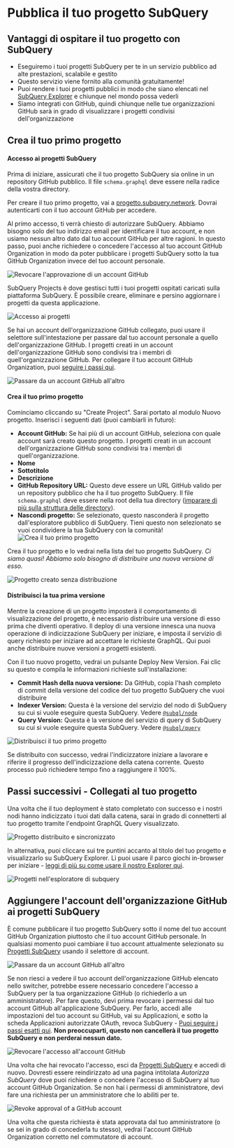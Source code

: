 # Pubblica il tuo progetto SubQuery

## Vantaggi di ospitare il tuo progetto con SubQuery
- Eseguiremo i tuoi progetti SubQuery per te in un servizio pubblico ad alte prestazioni, scalabile e gestito
- Questo servizio viene fornito alla comunità gratuitamente!
- Puoi rendere i tuoi progetti pubblici in modo che siano elencati nel [SubQuery Explorer](https://explorer.subquery.network) e chiunque nel mondo possa vederli
- Siamo integrati con GitHub, quindi chiunque nelle tue organizzazioni GitHub sarà in grado di visualizzare i progetti condivisi dell'organizzazione

## Crea il tuo primo progetto

#### Accesso ai progetti SubQuery

Prima di iniziare, assicurati che il tuo progetto SubQuery sia online in un repository GitHub pubblico. Il file `schema.graphql` deve essere nella radice della vostra directory.

Per creare il tuo primo progetto, vai a [progetto.subquery.network](https://project.subquery.network). Dovrai autenticarti con il tuo account GitHub per accedere.

Al primo accesso, ti verrà chiesto di autorizzare SubQuery. Abbiamo bisogno solo del tuo indirizzo email per identificare il tuo account, e non usiamo nessun altro dato dal tuo account GitHub per altre ragioni. In questo passo, puoi anche richiedere o concedere l'accesso al tuo account GitHub Organization in modo da poter pubblicare i progetti SubQuery sotto la tua GitHub Organization invece del tuo account personale.

![Revocare l'approvazione di un account GitHub](/assets/img/project_auth_request.png)

SubQuery Projects è dove gestisci tutti i tuoi progetti ospitati caricati sulla piattaforma SubQuery. È possibile creare, eliminare e persino aggiornare i progetti da questa applicazione.

![Accesso ai progetti](/assets/img/projects-dashboard.png)

Se hai un account dell'organizzazione GitHub collegato, puoi usare il selettore sull'intestazione per passare dal tuo account personale a quello dell'organizzazione GitHub. I progetti creati in un account dell'organizzazione GitHub sono condivisi tra i membri di quell'organizzazione GitHub. Per collegare il tuo account GitHub Organization, puoi [seguire i passi qui](#add-github-organization-account-to-subquery-projects).

![Passare da un account GitHub all'altro](/assets/img/projects-account-switcher.png)

#### Crea il tuo primo progetto

Cominciamo cliccando su "Create Project". Sarai portato al modulo Nuovo progetto. Inserisci i seguenti dati (puoi cambiarli in futuro):
- **Account GitHub:** Se hai più di un account GitHub, seleziona con quale account sarà creato questo progetto. I progetti creati in un account dell'organizzazione GitHub sono condivisi tra i membri di quell'organizzazione.
- **Nome**
- **Sottotitolo**
- **Descrizione**
- **GitHub Repository URL:** Questo deve essere un URL GitHub valido per un repository pubblico che ha il tuo progetto SubQuery. Il file `schema.graphql` deve essere nella root della tua directory ([imparare di più sulla struttura delle directory](../create/introduction.md#directory-structure)).
- **Nascondi progetto:** Se selezionato, questo nasconderà il progetto dall'esploratore pubblico di SubQuery. Tieni questo non selezionato se vuoi condividere la tua SubQuery con la comunità! ![Crea il tuo primo progetto](/assets/img/projects-create.png)

Crea il tuo progetto e lo vedrai nella lista del tuo progetto SubQuery. *Ci siamo quasi! Abbiamo solo bisogno di distribuire una nuova versione di esso.*

![Progetto creato senza distribuzione](/assets/img/projects-no-deployment.png)

#### Distribuisci la tua prima versione

Mentre la creazione di un progetto imposterà il comportamento di visualizzazione del progetto, è necessario distribuire una versione di esso prima che diventi operativo. Il deploy di una versione innesca una nuova operazione di indicizzazione SubQuery per iniziare, e imposta il servizio di query richiesto per iniziare ad accettare le richieste GraphQL. Qui puoi anche distribuire nuove versioni a progetti esistenti.

Con il tuo nuovo progetto, vedrai un pulsante Deploy New Version. Fai clic su questo e compila le informazioni richieste sull'installazione:
- **Commit Hash della nuova versione:** Da GitHub, copia l'hash completo di commit della versione del codice del tuo progetto SubQuery che vuoi distribuire
- **Indexer Version:** Questa è la versione del servizio del nodo di SubQuery su cui si vuole eseguire questa SubQuery. Vedere [`@subql/node`](https://www.npmjs.com/package/@subql/node)
- **Query Version:** Questa è la versione del servizio di query di SubQuery su cui si vuole eseguire questa SubQuery. Vedere [`@subql/query`](https://www.npmjs.com/package/@subql/query)

![Distribuisci il tuo primo progetto](https://static.subquery.network/media/projects/projects-first-deployment.png)

Se distribuito con successo, vedrai l'indicizzatore iniziare a lavorare e riferire il progresso dell'indicizzazione della catena corrente. Questo processo può richiedere tempo fino a raggiungere il 100%.

## Passi successivi - Collegati al tuo progetto
Una volta che il tuo deployment è stato completato con successo e i nostri nodi hanno indicizzato i tuoi dati dalla catena, sarai in grado di connetterti al tuo progetto tramite l'endpoint GraphQL Query visualizzato.

![Progetto distribuito e sincronizzato](/assets/img/projects-deploy-sync.png)

In alternativa, puoi cliccare sui tre puntini accanto al titolo del tuo progetto e visualizzarlo su SubQuery Explorer. Lì puoi usare il parco giochi in-browser per iniziare - [leggi di più su come usare il nostro Explorer qui](../query/query.md).

![Progetti nell'esploratore di subquery](/assets/img/projects-explorer.png)

## Aggiungere l'account dell'organizzazione GitHub ai progetti SubQuery

È comune pubblicare il tuo progetto SubQuery sotto il nome del tuo account GitHub Organization piuttosto che il tuo account GitHub personale. In qualsiasi momento puoi cambiare il tuo account attualmente selezionato su [Progetti SubQuery](https://project.subquery.network) usando il selettore di account.

![Passare da un account GitHub all'altro](/assets/img/projects-account-switcher.png)

Se non riesci a vedere il tuo account dell'organizzazione GitHub elencato nello switcher, potrebbe essere necessario concedere l'accesso a SubQuery per la tua organizzazione GitHub (o richiederlo a un amministratore). Per fare questo, devi prima revocare i permessi dal tuo account GitHub all'applicazione SubQuery. Per farlo, accedi alle impostazioni del tuo account su GitHub, vai su Applicazioni, e sotto la scheda Applicazioni autorizzate OAuth, revoca SubQuery - [Puoi seguire i passi esatti qui](https://docs.github.com/en/github/authenticating-to-github/keeping-your-account-and-data-secure/reviewing-your-authorized-applications-oauth). **Non preoccuparti, questo non cancellerà il tuo progetto SubQuery e non perderai nessun dato.**

![Revocare l'accesso all'account GitHub](/assets/img/project_auth_revoke.png)

Una volta che hai revocato l'accesso, esci da [Progetti SubQuery](https://project.subquery.network) e accedi di nuovo. Dovresti essere reindirizzato ad una pagina intitolata *Autorizza SubQuery* dove puoi richiedere o concedere l'accesso di SubQuery al tuo account GitHub Organization. Se non hai i permessi di amministratore, devi fare una richiesta per un amministratore che lo abiliti per te.

![Revoke approval of a GitHub account](/assets/img/project_auth_request.png)

Una volta che questa richiesta è stata approvata dal tuo amministratore (o se sei in grado di concederla tu stesso), vedrai l'account GitHub Organization corretto nel commutatore di account.
